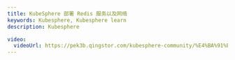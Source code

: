 ```yaml
---
title: KubeSphere 部署 Redis 服务以及网络
keywords: Kubesphere, Kubesphere learn
description: Kubesphere

video:
  videoUrl: https://pek3b.qingstor.com/kubesphere-community/%E4%BA%91%E5%8E%9F%E7%94%9F%E5%AE%9E%E6%88%98/83%E3%80%81KubeSphere%E7%BB%99Kubernetes%E4%B8%8A%E9%83%A8%E7%BD%B2%E4%B8%AD%E9%97%B4%E4%BB%B6-%E9%83%A8%E7%BD%B2Redis%26%E8%AE%BE%E7%BD%AE%E7%BD%91%E7%BB%9C.mp4
---
```

